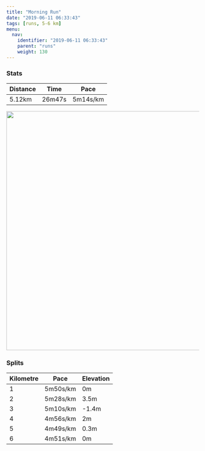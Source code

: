 ```yaml
---
title: "Morning Run"
date: "2019-06-11 06:33:43"
tags: [runs, 5-6 km]
menu:
  nav:
    identifier: "2019-06-11 06:33:43"
    parent: "runs"
    weight: 130
---
```


### Stats

| Distance | Time | Pace |
|----------|------|------|
|5.12km|26m47s|5m14s/km|

<img src='https://maps.googleapis.com/maps/api/staticmap?maptype=terrain&path=enc:k`jeI|izLHZ\bAHNJ\f@hAVb@jAxA^l@NNNVRv@Pb@HLR@h@dAl@zAXjApAfEr@tCh@~CZvAKY@TlBjORtBVxANjBRrARvB@b@EPQFEAIc@GgABKPdBVzAMn@B`@Hf@@TGnDB`CA\@|@HnBQxCCvESvAJ`CA~AEj@Sn@Il@L|AE^@f@KjACQ@eAHgA?kADMBAVqAJ}@Cw@E_@H{AEgADc@EeA?aBBu@CwAEc@DeA@yEHsBAcBKiABk@Es@K{ASaCIgB[mB]oDWkAGw@MS_@IQISQO_@MaAQi@aBcD[qAEk@I]Iu@Gu@@yADa@EoAKs@}BeHYq@_@s@o@eBi@w@u@{@c@UkA[{Au@QOOQYo@KIG?GDa@ZK?IIkAwC}AeDa@mAc@eBWs@O[Mc@&key=AIzaSyAfqMeaZ1CCJFGP5cWud__oZnT_Pybg-1M&size=800x800&scale=2&markers=color:yellow|label:S|53.46838,-2.26991&markers=color:green|label:F|53.47122999999997,-2.2675799999999993' width='625' />

### Splits

| Kilometre | Pace | Elevation |
|------|------|-----------|
|1|5m50s/km|0m|
|2|5m28s/km|3.5m|
|3|5m10s/km|-1.4m|
|4|4m56s/km|2m|
|5|4m49s/km|0.3m|
|6|4m51s/km|0m|
